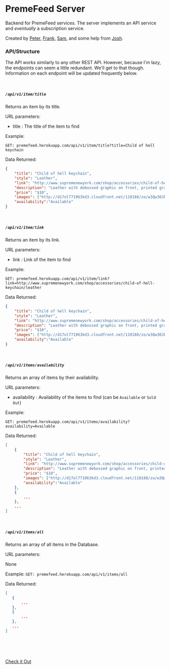 # PremeFeed Server

Backend for PremeFeed services. The server implements an API service and *eventually* a subscription service.

Created by <a href="https://github.com/dzt/">Peter</a>, <a href="https://github.com/10Frank10/">Frank</a>, <a href="https://github.com/cryptoc1">Sam</a>, and some help from <a href="https://github.com/trommel">Josh</a>.

### API/Structure

The API works similarly to any other REST API. However, because I'm lazy, the endpoints can seem a little redundant. We'll get to that though. Information on each endpoint will be updated frequently below.

<br>

##### `/api/v1/item/title`
Returns an item by its title.

URL parameters:

* title    :   The title of the item to find

Example:

`GET: premefeed.herokuapp.com/api/v1/item/title?title=Child of hell keychain`

Data Returned:
```JSON
{
    "title": "Child of hell keychain",
    "style": "Leather",
    "link": "http://www.supremenewyork.com/shop/accessories/child-of-hell-keychain/leather",
    "description": "Leather with debossed graphic on front, printed graphic on back and 1” key ring.",
    "price": "$10",
    "images": ["http://d17ol771963kd3.cloudfront.net/110188/zo/w3Qw30JB9xE.jpg", "http://d17ol771963kd3.cloudfront.net/110190/zo/wFmXjoex5HA.jpg"],
    "availability":"Available"
}
```

<br>

##### `/api/v1/item/link`
Returns an item by its link.

URL parameters:

* link  :   Link of the item to find

Example:    

`GET: premefeed.herokuapp.com/api/v1/item/link?link=http://www.supremenewyork.com/shop/accessories/child-of-hell-keychain/leather`

Data Returned:
```JSON
{
    "title": "Child of hell keychain",
    "style": "Leather",
    "link": "http://www.supremenewyork.com/shop/accessories/child-of-hell-keychain/leather",
    "description": "Leather with debossed graphic on front, printed graphic on back and 1” key ring.",
    "price": "$10",
    "images": ["http://d17ol771963kd3.cloudfront.net/110188/zo/w3Qw30JB9xE.jpg", "http://d17ol771963kd3.cloudfront.net/110190/zo/wFmXjoex5HA.jpg"],
    "availability":"Available"
}
```

<br>

##### `/api/v1/items/availability`
Returns an array of items by their availability.

URL parameters:

* availability  :   Availability of the items to find (can be `Available` or `Sold Out`)

Example:

`GET: premefeed.herokuapp.com/api/v1/items/availability?availability=Available`

Data Returned:
```JSON
[
    {
        "title": "Child of hell keychain",
        "style": "Leather",
        "link": "http://www.supremenewyork.com/shop/accessories/child-of-hell-keychain/leather",
        "description": "Leather with debossed graphic on front, printed graphic on back and 1” key ring.",
        "price": "$10",
        "images": ["http://d17ol771963kd3.cloudfront.net/110188/zo/w3Qw30JB9xE.jpg", "http://d17ol771963kd3.cloudfront.net/110190/zo/wFmXjoex5HA.jpg"],
        "availability":"Available"
    },
    {
        ...
    },
    ...
]
```

<br>

##### `/api/v1/items/all`
Returns an array of all items in the Database.

URL parameters:

None

Example:
    `GET: premefeed.herokuapp.com/api/v1/items/all`

 Data Returned:
 ```JSON
[
    {
        ...
    },
    {
        ...
    },
    ...
]
 ```

<br>
<br>
<br>

<a href="http://premefeed.herokuapp.com/" target="\_blank">Check it Out</a>
